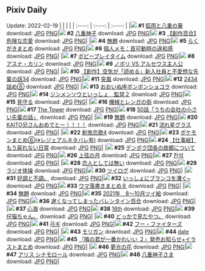 ## Pixiv Daily
Update: 2022-02-19
|      |      |      |
| :----: | :----: | :----: |
|![](https://pixiv.microyu.workers.dev/c/240x480/img-master/img/2022/02/17/00/00/09/96308045_p0_master1200.jpg) **#1** [狐雨と八重の華](https://www.pixiv.net/artworks/96308045) download: [JPG](https://pixiv.microyu.workers.dev/img-original/img/2022/02/17/00/00/09/96308045_p0.jpg) [PNG](https://pixiv.microyu.workers.dev/img-original/img/2022/02/17/00/00/09/96308045_p0.png)|![](https://pixiv.microyu.workers.dev/c/240x480/img-master/img/2022/02/17/02/32/58/96311355_p0_master1200.jpg) **#2** [八重神子](https://www.pixiv.net/artworks/96311355) download: [JPG](https://pixiv.microyu.workers.dev/img-original/img/2022/02/17/02/32/58/96311355_p0.jpg) [PNG](https://pixiv.microyu.workers.dev/img-original/img/2022/02/17/02/32/58/96311355_p0.png)|![](https://pixiv.microyu.workers.dev/c/240x480/img-master/img/2022/02/17/20/10/26/96323365_p0_master1200.jpg) **#3** [【創作百合】危険な恋愛](https://www.pixiv.net/artworks/96323365) download: [JPG](https://pixiv.microyu.workers.dev/img-original/img/2022/02/17/20/10/26/96323365_p0.jpg) [PNG](https://pixiv.microyu.workers.dev/img-original/img/2022/02/17/20/10/26/96323365_p0.png)|
|![](https://pixiv.microyu.workers.dev/c/240x480/img-master/img/2022/02/17/00/00/08/96308041_p0_master1200.jpg) **#4** [無題](https://www.pixiv.net/artworks/96308041) download: [JPG](https://pixiv.microyu.workers.dev/img-original/img/2022/02/17/00/00/08/96308041_p0.jpg) [PNG](https://pixiv.microyu.workers.dev/img-original/img/2022/02/17/00/00/08/96308041_p0.png)|![](https://pixiv.microyu.workers.dev/c/240x480/img-master/img/2022/02/17/00/14/45/96308619_p0_master1200.jpg) **#5** [らくがきまとめ](https://www.pixiv.net/artworks/96308619) download: [JPG](https://pixiv.microyu.workers.dev/img-original/img/2022/02/17/00/14/45/96308619_p0.jpg) [PNG](https://pixiv.microyu.workers.dev/img-original/img/2022/02/17/00/14/45/96308619_p0.png)|![](https://pixiv.microyu.workers.dev/c/240x480/img-master/img/2022/02/17/09/00/01/96314454_p0_master1200.jpg) **#6** [個人メモ：首可動時の違和感](https://www.pixiv.net/artworks/96314454) download: [JPG](https://pixiv.microyu.workers.dev/img-original/img/2022/02/17/09/00/01/96314454_p0.jpg) [PNG](https://pixiv.microyu.workers.dev/img-original/img/2022/02/17/09/00/01/96314454_p0.png)|
|![](https://pixiv.microyu.workers.dev/c/240x480/img-master/img/2022/02/18/17/59/20/96342055_p0_master1200.jpg) **#7** [ポピープレイタイム](https://www.pixiv.net/artworks/96342055) download: [JPG](https://pixiv.microyu.workers.dev/img-original/img/2022/02/18/17/59/20/96342055_p0.jpg) [PNG](https://pixiv.microyu.workers.dev/img-original/img/2022/02/18/17/59/20/96342055_p0.png)|![](https://pixiv.microyu.workers.dev/c/240x480/img-master/img/2022/02/17/00/00/05/96308014_p0_master1200.jpg) **#8** [アスナ・カリン](https://www.pixiv.net/artworks/96308014) download: [JPG](https://pixiv.microyu.workers.dev/img-original/img/2022/02/17/00/00/05/96308014_p0.jpg) [PNG](https://pixiv.microyu.workers.dev/img-original/img/2022/02/17/00/00/05/96308014_p0.png)|![](https://pixiv.microyu.workers.dev/c/240x480/img-master/img/2022/02/17/00/00/25/96308115_p0_master1200.jpg) **#9** [ノボリ VS アルセウス主人公](https://www.pixiv.net/artworks/96308115) download: [JPG](https://pixiv.microyu.workers.dev/img-original/img/2022/02/17/00/00/25/96308115_p0.jpg) [PNG](https://pixiv.microyu.workers.dev/img-original/img/2022/02/17/00/00/25/96308115_p0.png)|
|![](https://pixiv.microyu.workers.dev/c/240x480/img-master/img/2022/02/18/18/09/41/96342326_p0_master1200.jpg) **#10** [【創作】空気が「読める」新入社員と不愛想な先輩の話34](https://www.pixiv.net/artworks/96342326) download: [JPG](https://pixiv.microyu.workers.dev/img-original/img/2022/02/18/18/09/41/96342326_p0.jpg) [PNG](https://pixiv.microyu.workers.dev/img-original/img/2022/02/18/18/09/41/96342326_p0.png)|![](https://pixiv.microyu.workers.dev/c/240x480/img-master/img/2022/02/18/07/30/00/96334820_p0_master1200.jpg) **#11** [突風](https://www.pixiv.net/artworks/96334820) download: [JPG](https://pixiv.microyu.workers.dev/img-original/img/2022/02/18/07/30/00/96334820_p0.jpg) [PNG](https://pixiv.microyu.workers.dev/img-original/img/2022/02/18/07/30/00/96334820_p0.png)|![](https://pixiv.microyu.workers.dev/c/240x480/img-master/img/2022/02/17/00/44/05/96309397_p0_master1200.jpg) **#12** [2434詰め⑥](https://www.pixiv.net/artworks/96309397) download: [JPG](https://pixiv.microyu.workers.dev/img-original/img/2022/02/17/00/44/05/96309397_p0.jpg) [PNG](https://pixiv.microyu.workers.dev/img-original/img/2022/02/17/00/44/05/96309397_p0.png)|
|![](https://pixiv.microyu.workers.dev/c/240x480/img-master/img/2022/02/17/22/08/35/96326343_p0_master1200.jpg) **#13** [おおいぬ座ボンボンショコラ](https://www.pixiv.net/artworks/96326343) download: [JPG](https://pixiv.microyu.workers.dev/img-original/img/2022/02/17/22/08/35/96326343_p0.jpg) [PNG](https://pixiv.microyu.workers.dev/img-original/img/2022/02/17/22/08/35/96326343_p0.png)|![](https://pixiv.microyu.workers.dev/c/240x480/img-master/img/2022/02/19/06/59/27/96343405_p0_master1200.jpg) **#14** [ジンメンソウといっしょ　監禁２](https://www.pixiv.net/artworks/96343405) download: [JPG](https://pixiv.microyu.workers.dev/img-original/img/2022/02/19/06/59/27/96343405_p0.jpg) [PNG](https://pixiv.microyu.workers.dev/img-original/img/2022/02/19/06/59/27/96343405_p0.png)|![](https://pixiv.microyu.workers.dev/c/240x480/img-master/img/2022/02/17/00/08/51/96308450_p0_master1200.jpg) **#15** [見守る](https://www.pixiv.net/artworks/96308450) download: [JPG](https://pixiv.microyu.workers.dev/img-original/img/2022/02/17/00/08/51/96308450_p0.jpg) [PNG](https://pixiv.microyu.workers.dev/img-original/img/2022/02/17/00/08/51/96308450_p0.png)|
|![](https://pixiv.microyu.workers.dev/c/240x480/img-master/img/2022/02/18/00/30/01/96330277_p0_master1200.jpg) **#16** [機械とレンガの街](https://www.pixiv.net/artworks/96330277) download: [JPG](https://pixiv.microyu.workers.dev/img-original/img/2022/02/18/00/30/01/96330277_p0.jpg) [PNG](https://pixiv.microyu.workers.dev/img-original/img/2022/02/18/00/30/01/96330277_p0.png)|![](https://pixiv.microyu.workers.dev/c/240x480/img-master/img/2022/02/18/00/00/21/96329389_p0_master1200.jpg) **#17** [The Tower](https://www.pixiv.net/artworks/96329389) download: [JPG](https://pixiv.microyu.workers.dev/img-original/img/2022/02/18/00/00/21/96329389_p0.jpg) [PNG](https://pixiv.microyu.workers.dev/img-original/img/2022/02/18/00/00/21/96329389_p0.png)|![](https://pixiv.microyu.workers.dev/c/240x480/img-master/img/2022/02/18/12/07/40/96337390_p0_master1200.jpg) **#18** [50話「うちの会社の小さい先輩の話」](https://www.pixiv.net/artworks/96337390) download: [JPG](https://pixiv.microyu.workers.dev/img-original/img/2022/02/18/12/07/40/96337390_p0.jpg) [PNG](https://pixiv.microyu.workers.dev/img-original/img/2022/02/18/12/07/40/96337390_p0.png)|
|![](https://pixiv.microyu.workers.dev/c/240x480/img-master/img/2022/02/17/15/40/48/96318701_p0_master1200.jpg) **#19** [無題](https://www.pixiv.net/artworks/96318701) download: [JPG](https://pixiv.microyu.workers.dev/img-original/img/2022/02/17/15/40/48/96318701_p0.jpg) [PNG](https://pixiv.microyu.workers.dev/img-original/img/2022/02/17/15/40/48/96318701_p0.png)|![](https://pixiv.microyu.workers.dev/c/240x480/img-master/img/2022/02/17/00/00/11/96308059_p0_master1200.jpg) **#20** [KAITO兄さんおめでとー！！！！](https://www.pixiv.net/artworks/96308059) download: [JPG](https://pixiv.microyu.workers.dev/img-original/img/2022/02/17/00/00/11/96308059_p0.jpg) [PNG](https://pixiv.microyu.workers.dev/img-original/img/2022/02/17/00/00/11/96308059_p0.png)|![](https://pixiv.microyu.workers.dev/c/240x480/img-master/img/2022/02/18/21/22/21/96346749_p0_master1200.jpg) **#21** [流れ星グラス](https://www.pixiv.net/artworks/96346749) download: [JPG](https://pixiv.microyu.workers.dev/img-original/img/2022/02/18/21/22/21/96346749_p0.jpg) [PNG](https://pixiv.microyu.workers.dev/img-original/img/2022/02/18/21/22/21/96346749_p0.png)|
|![](https://pixiv.microyu.workers.dev/c/240x480/img-master/img/2022/02/18/07/06/24/96334638_p0_master1200.jpg) **#22** [剣鬼恋歌4](https://www.pixiv.net/artworks/96334638) download: [JPG](https://pixiv.microyu.workers.dev/img-original/img/2022/02/18/07/06/24/96334638_p0.jpg) [PNG](https://pixiv.microyu.workers.dev/img-original/img/2022/02/18/07/06/24/96334638_p0.png)|![](https://pixiv.microyu.workers.dev/c/240x480/img-master/img/2022/02/17/13/56/35/96317498_p0_master1200.jpg) **#23** [ポケモンまとめ⑥(※レジェアルネタバレ有)](https://www.pixiv.net/artworks/96317498) download: [JPG](https://pixiv.microyu.workers.dev/img-original/img/2022/02/17/13/56/35/96317498_p0.jpg) [PNG](https://pixiv.microyu.workers.dev/img-original/img/2022/02/17/13/56/35/96317498_p0.png)|![](https://pixiv.microyu.workers.dev/c/240x480/img-master/img/2022/02/17/00/00/03/96308003_p0_master1200.jpg) **#24** [【仕事絵】もう戻れない日常](https://www.pixiv.net/artworks/96308003) download: [JPG](https://pixiv.microyu.workers.dev/img-original/img/2022/02/17/00/00/03/96308003_p0.jpg) [PNG](https://pixiv.microyu.workers.dev/img-original/img/2022/02/17/00/00/03/96308003_p0.png)|
|![](https://pixiv.microyu.workers.dev/c/240x480/img-master/img/2022/02/18/20/13/52/96345093_p0_master1200.jpg) **#25** [デンボク団長の故郷について](https://www.pixiv.net/artworks/96345093) download: [JPG](https://pixiv.microyu.workers.dev/img-original/img/2022/02/18/20/13/52/96345093_p0.jpg) [PNG](https://pixiv.microyu.workers.dev/img-original/img/2022/02/18/20/13/52/96345093_p0.png)|![](https://pixiv.microyu.workers.dev/c/240x480/img-master/img/2022/02/18/01/39/21/96331655_p0_master1200.jpg) **#26** [上弦の月](https://www.pixiv.net/artworks/96331655) download: [JPG](https://pixiv.microyu.workers.dev/img-original/img/2022/02/18/01/39/21/96331655_p0.jpg) [PNG](https://pixiv.microyu.workers.dev/img-original/img/2022/02/18/01/39/21/96331655_p0.png)|![](https://pixiv.microyu.workers.dev/c/240x480/img-master/img/2022/02/17/22/43/18/96327307_p0_master1200.jpg) **#27** [찬석](https://www.pixiv.net/artworks/96327307) download: [JPG](https://pixiv.microyu.workers.dev/img-original/img/2022/02/17/22/43/18/96327307_p0.jpg) [PNG](https://pixiv.microyu.workers.dev/img-original/img/2022/02/17/22/43/18/96327307_p0.png)|
|![](https://pixiv.microyu.workers.dev/c/240x480/img-master/img/2022/02/17/00/05/23/96308348_p0_master1200.jpg) **#28** [恋人としては無い](https://www.pixiv.net/artworks/96308348) download: [JPG](https://pixiv.microyu.workers.dev/img-original/img/2022/02/17/00/05/23/96308348_p0.jpg) [PNG](https://pixiv.microyu.workers.dev/img-original/img/2022/02/17/00/05/23/96308348_p0.png)|![](https://pixiv.microyu.workers.dev/c/240x480/img-master/img/2022/02/17/17/57/42/96320738_p0_master1200.jpg) **#29** [ラジオ体操](https://www.pixiv.net/artworks/96320738) download: [JPG](https://pixiv.microyu.workers.dev/img-original/img/2022/02/17/17/57/42/96320738_p0.jpg) [PNG](https://pixiv.microyu.workers.dev/img-original/img/2022/02/17/17/57/42/96320738_p0.png)|![](https://pixiv.microyu.workers.dev/c/240x480/img-master/img/2022/02/18/20/06/56/96344917_p0_master1200.jpg) **#30** [ツイログ](https://www.pixiv.net/artworks/96344917) download: [JPG](https://pixiv.microyu.workers.dev/img-original/img/2022/02/18/20/06/56/96344917_p0.jpg) [PNG](https://pixiv.microyu.workers.dev/img-original/img/2022/02/18/20/06/56/96344917_p0.png)|
|![](https://pixiv.microyu.workers.dev/c/240x480/img-master/img/2022/02/18/10/13/09/96336199_p0_master1200.jpg) **#31** [好調と不調。](https://www.pixiv.net/artworks/96336199) download: [JPG](https://pixiv.microyu.workers.dev/img-original/img/2022/02/18/10/13/09/96336199_p0.jpg) [PNG](https://pixiv.microyu.workers.dev/img-original/img/2022/02/18/10/13/09/96336199_p0.png)|![](https://pixiv.microyu.workers.dev/c/240x480/img-master/img/2022/02/17/23/50/51/96329008_p0_master1200.jpg) **#32** [いっしょにブランコを漕ぐ~](https://www.pixiv.net/artworks/96329008) download: [JPG](https://pixiv.microyu.workers.dev/img-original/img/2022/02/17/23/50/51/96329008_p0.jpg) [PNG](https://pixiv.microyu.workers.dev/img-original/img/2022/02/17/23/50/51/96329008_p0.png)|![](https://pixiv.microyu.workers.dev/c/240x480/img-master/img/2022/02/18/21/27/06/96346874_p0_master1200.jpg) **#33** [ウマ落書きまとめ８](https://www.pixiv.net/artworks/96346874) download: [JPG](https://pixiv.microyu.workers.dev/img-original/img/2022/02/18/21/27/06/96346874_p0.jpg) [PNG](https://pixiv.microyu.workers.dev/img-original/img/2022/02/18/21/27/06/96346874_p0.png)|
|![](https://pixiv.microyu.workers.dev/c/240x480/img-master/img/2022/02/17/03/57/13/96312173_p0_master1200.jpg) **#34** [無題](https://www.pixiv.net/artworks/96312173) download: [JPG](https://pixiv.microyu.workers.dev/img-original/img/2022/02/17/03/57/13/96312173_p0.jpg) [PNG](https://pixiv.microyu.workers.dev/img-original/img/2022/02/17/03/57/13/96312173_p0.png)|![](https://pixiv.microyu.workers.dev/c/240x480/img-master/img/2022/02/17/11/24/32/96315721_p0_master1200.jpg) **#35** [2021年　8～10月ツイ絵](https://www.pixiv.net/artworks/96315721) download: [JPG](https://pixiv.microyu.workers.dev/img-original/img/2022/02/17/11/24/32/96315721_p0.jpg) [PNG](https://pixiv.microyu.workers.dev/img-original/img/2022/02/17/11/24/32/96315721_p0.png)|![](https://pixiv.microyu.workers.dev/c/240x480/img-master/img/2022/02/18/02/32/29/96332419_p0_master1200.jpg) **#36** [遅くなってしまったバレンタイン百合](https://www.pixiv.net/artworks/96332419) download: [JPG](https://pixiv.microyu.workers.dev/img-original/img/2022/02/18/02/32/29/96332419_p0.jpg) [PNG](https://pixiv.microyu.workers.dev/img-original/img/2022/02/18/02/32/29/96332419_p0.png)|
|![](https://pixiv.microyu.workers.dev/c/240x480/img-master/img/2022/02/17/00/34/44/96309169_p0_master1200.jpg) **#37** [心海](https://www.pixiv.net/artworks/96309169) download: [JPG](https://pixiv.microyu.workers.dev/img-original/img/2022/02/17/00/34/44/96309169_p0.jpg) [PNG](https://pixiv.microyu.workers.dev/img-original/img/2022/02/17/00/34/44/96309169_p0.png)|![](https://pixiv.microyu.workers.dev/c/240x480/img-master/img/2022/02/17/00/50/43/96309554_p0_master1200.jpg) **#38** [16th](https://www.pixiv.net/artworks/96309554) download: [JPG](https://pixiv.microyu.workers.dev/img-original/img/2022/02/17/00/50/43/96309554_p0.jpg) [PNG](https://pixiv.microyu.workers.dev/img-original/img/2022/02/17/00/50/43/96309554_p0.png)|![](https://pixiv.microyu.workers.dev/c/240x480/img-master/img/2022/02/18/12/35/43/96337708_p0_master1200.jpg) **#39** [仔猫ちゃん。](https://www.pixiv.net/artworks/96337708) download: [JPG](https://pixiv.microyu.workers.dev/img-original/img/2022/02/18/12/35/43/96337708_p0.jpg) [PNG](https://pixiv.microyu.workers.dev/img-original/img/2022/02/18/12/35/43/96337708_p0.png)|
|![](https://pixiv.microyu.workers.dev/c/240x480/img-master/img/2022/02/17/08/09/07/96314033_p0_master1200.jpg) **#40** [どっかで見たやつ。](https://www.pixiv.net/artworks/96314033) download: [JPG](https://pixiv.microyu.workers.dev/img-original/img/2022/02/17/08/09/07/96314033_p0.jpg) [PNG](https://pixiv.microyu.workers.dev/img-original/img/2022/02/17/08/09/07/96314033_p0.png)|![](https://pixiv.microyu.workers.dev/c/240x480/img-master/img/2022/02/18/02/00/46/96332011_p0_master1200.jpg) **#41** [弓ギ](https://www.pixiv.net/artworks/96332011) download: [JPG](https://pixiv.microyu.workers.dev/img-original/img/2022/02/18/02/00/46/96332011_p0.jpg) [PNG](https://pixiv.microyu.workers.dev/img-original/img/2022/02/18/02/00/46/96332011_p0.png)|![](https://pixiv.microyu.workers.dev/c/240x480/img-master/img/2022/02/18/00/00/17/96329360_p0_master1200.jpg) **#42** [フー・ファイターズ](https://www.pixiv.net/artworks/96329360) download: [JPG](https://pixiv.microyu.workers.dev/img-original/img/2022/02/18/00/00/17/96329360_p0.jpg) [PNG](https://pixiv.microyu.workers.dev/img-original/img/2022/02/18/00/00/17/96329360_p0.png)|
|![](https://pixiv.microyu.workers.dev/c/240x480/img-master/img/2022/02/17/00/00/03/96307997_p0_master1200.jpg) **#43** [モリガン](https://www.pixiv.net/artworks/96307997) download: [JPG](https://pixiv.microyu.workers.dev/img-original/img/2022/02/17/00/00/03/96307997_p0.jpg) [PNG](https://pixiv.microyu.workers.dev/img-original/img/2022/02/17/00/00/03/96307997_p0.png)|![](https://pixiv.microyu.workers.dev/c/240x480/img-master/img/2022/02/18/17/13/29/96341278_p0_master1200.jpg) **#44** [date](https://www.pixiv.net/artworks/96341278) download: [JPG](https://pixiv.microyu.workers.dev/img-original/img/2022/02/18/17/13/29/96341278_p0.jpg) [PNG](https://pixiv.microyu.workers.dev/img-original/img/2022/02/18/17/13/29/96341278_p0.png)|![](https://pixiv.microyu.workers.dev/c/240x480/img-master/img/2022/02/18/00/08/21/96329702_p0_master1200.jpg) **#45** [『隣の君が一番かわいい ２』発売お知らせ+イラストまとめ](https://www.pixiv.net/artworks/96329702) download: [JPG](https://pixiv.microyu.workers.dev/img-original/img/2022/02/18/00/08/21/96329702_p0.jpg) [PNG](https://pixiv.microyu.workers.dev/img-original/img/2022/02/18/00/08/21/96329702_p0.png)|
|![](https://pixiv.microyu.workers.dev/c/240x480/img-master/img/2022/02/18/00/00/18/96329370_p0_master1200.jpg) **#46** [夢光の花](https://www.pixiv.net/artworks/96329370) download: [JPG](https://pixiv.microyu.workers.dev/img-original/img/2022/02/18/00/00/18/96329370_p0.jpg) [PNG](https://pixiv.microyu.workers.dev/img-original/img/2022/02/18/00/00/18/96329370_p0.png)|![](https://pixiv.microyu.workers.dev/c/240x480/img-master/img/2022/02/18/15/17/16/96339645_p0_master1200.jpg) **#47** [アリス  シナモロール](https://www.pixiv.net/artworks/96339645) download: [JPG](https://pixiv.microyu.workers.dev/img-original/img/2022/02/18/15/17/16/96339645_p0.jpg) [PNG](https://pixiv.microyu.workers.dev/img-original/img/2022/02/18/15/17/16/96339645_p0.png)|![](https://pixiv.microyu.workers.dev/c/240x480/img-master/img/2022/02/17/15/11/32/96318369_p0_master1200.jpg) **#48** [八重神子さま](https://www.pixiv.net/artworks/96318369) download: [JPG](https://pixiv.microyu.workers.dev/img-original/img/2022/02/17/15/11/32/96318369_p0.jpg) [PNG](https://pixiv.microyu.workers.dev/img-original/img/2022/02/17/15/11/32/96318369_p0.png)|
